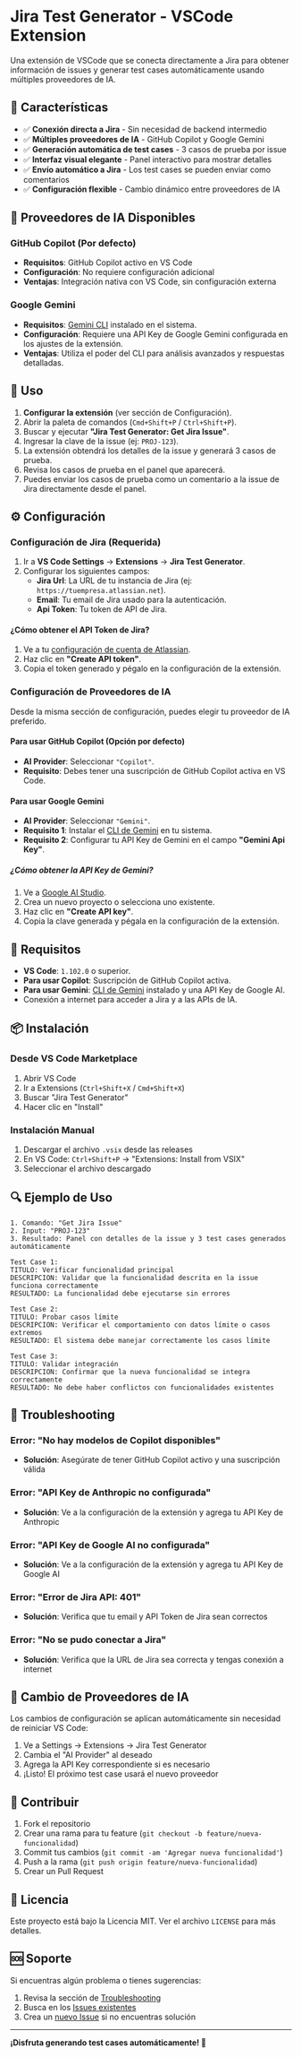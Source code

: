 # Jira Test Generator - VSCode Extension

Una extensión de VSCode que se conecta directamente a Jira para obtener información de issues y generar test cases automáticamente usando múltiples proveedores de IA.

## 🚀 Características

- ✅ **Conexión directa a Jira** - Sin necesidad de backend intermedio
- ✅ **Múltiples proveedores de IA** - GitHub Copilot y Google Gemini
- ✅ **Generación automática de test cases** - 3 casos de prueba por issue
- ✅ **Interfaz visual elegante** - Panel interactivo para mostrar detalles
- ✅ **Envío automático a Jira** - Los test cases se pueden enviar como comentarios
- ✅ **Configuración flexible** - Cambio dinámico entre proveedores de IA

## 🎯 Proveedores de IA Disponibles

### GitHub Copilot (Por defecto)
- **Requisitos**: GitHub Copilot activo en VS Code
- **Configuración**: No requiere configuración adicional
- **Ventajas**: Integración nativa con VS Code, sin configuración externa

### Google Gemini
- **Requisitos**: [Gemini CLI](https://ai.google.dev/docs/gemini_cli_quickstart) instalado en el sistema.
- **Configuración**: Requiere una API Key de Google Gemini configurada en los ajustes de la extensión.
- **Ventajas**: Utiliza el poder del CLI para análisis avanzados y respuestas detalladas.

## 📖 Uso

1. **Configurar la extensión** (ver sección de Configuración).
2. Abrir la paleta de comandos (`Cmd+Shift+P` / `Ctrl+Shift+P`).
3. Buscar y ejecutar **"Jira Test Generator: Get Jira Issue"**.
4. Ingresar la clave de la issue (ej: `PROJ-123`).
5. La extensión obtendrá los detalles de la issue y generará 3 casos de prueba.
6. Revisa los casos de prueba en el panel que aparecerá.
7. Puedes enviar los casos de prueba como un comentario a la issue de Jira directamente desde el panel.

## ⚙️ Configuración

### Configuración de Jira (Requerida)

1.  Ir a **VS Code Settings** → **Extensions** → **Jira Test Generator**.
2.  Configurar los siguientes campos:
    *   **Jira Url**: La URL de tu instancia de Jira (ej: `https://tuempresa.atlassian.net`).
    *   **Email**: Tu email de Jira usado para la autenticación.
    *   **Api Token**: Tu token de API de Jira.

#### ¿Cómo obtener el API Token de Jira?

1.  Ve a tu [configuración de cuenta de Atlassian](https://id.atlassian.com/manage-profile/security/api-tokens).
2.  Haz clic en **"Create API token"**.
3.  Copia el token generado y pégalo en la configuración de la extensión.

### Configuración de Proveedores de IA

Desde la misma sección de configuración, puedes elegir tu proveedor de IA preferido.

#### Para usar GitHub Copilot (Opción por defecto)

-   **AI Provider**: Seleccionar `"Copilot"`.
-   **Requisito**: Debes tener una suscripción de GitHub Copilot activa en VS Code.

#### Para usar Google Gemini

-   **AI Provider**: Seleccionar `"Gemini"`.
-   **Requisito 1**: Instalar el [CLI de Gemini](https://ai.google.dev/docs/gemini_cli_quickstart) en tu sistema.
-   **Requisito 2**: Configurar tu API Key de Gemini en el campo **"Gemini Api Key"**.

##### ¿Cómo obtener la API Key de Gemini?

1.  Ve a [Google AI Studio](https://aistudio.google.com/app/apikey).
2.  Crea un nuevo proyecto o selecciona uno existente.
3.  Haz clic en **"Create API key"**.
4.  Copia la clave generada y pégala en la configuración de la extensión.

## 🔧 Requisitos

-   **VS Code**: `1.102.0` o superior.
-   **Para usar Copilot**: Suscripción de GitHub Copilot activa.
-   **Para usar Gemini**: [CLI de Gemini](https://ai.google.dev/docs/gemini_cli_quickstart) instalado y una API Key de Google AI.
-   Conexión a internet para acceder a Jira y a las APIs de IA.

## 📦 Instalación

### Desde VS Code Marketplace
1. Abrir VS Code
2. Ir a Extensions (`Ctrl+Shift+X` / `Cmd+Shift+X`)
3. Buscar "Jira Test Generator"
4. Hacer clic en "Install"

### Instalación Manual
1. Descargar el archivo `.vsix` desde las releases
2. En VS Code: `Ctrl+Shift+P` → "Extensions: Install from VSIX"
3. Seleccionar el archivo descargado

## 🔍 Ejemplo de Uso

```
1. Comando: "Get Jira Issue"
2. Input: "PROJ-123"
3. Resultado: Panel con detalles de la issue y 3 test cases generados automáticamente

Test Case 1:
TITULO: Verificar funcionalidad principal
DESCRIPCION: Validar que la funcionalidad descrita en la issue funciona correctamente
RESULTADO: La funcionalidad debe ejecutarse sin errores

Test Case 2:
TITULO: Probar casos límite
DESCRIPCION: Verificar el comportamiento con datos límite o casos extremos
RESULTADO: El sistema debe manejar correctamente los casos límite

Test Case 3:
TITULO: Validar integración
DESCRIPCION: Confirmar que la nueva funcionalidad se integra correctamente
RESULTADO: No debe haber conflictos con funcionalidades existentes
```

## 🐛 Troubleshooting

### Error: "No hay modelos de Copilot disponibles"
- **Solución**: Asegúrate de tener GitHub Copilot activo y una suscripción válida

### Error: "API Key de Anthropic no configurada"
- **Solución**: Ve a la configuración de la extensión y agrega tu API Key de Anthropic

### Error: "API Key de Google AI no configurada"
- **Solución**: Ve a la configuración de la extensión y agrega tu API Key de Google AI

### Error: "Error de Jira API: 401"
- **Solución**: Verifica que tu email y API Token de Jira sean correctos

### Error: "No se pudo conectar a Jira"
- **Solución**: Verifica que la URL de Jira sea correcta y tengas conexión a internet

## 🔄 Cambio de Proveedores de IA

Los cambios de configuración se aplican automáticamente sin necesidad de reiniciar VS Code:

1. Ve a Settings → Extensions → Jira Test Generator
2. Cambia el "AI Provider" al deseado
3. Agrega la API Key correspondiente si es necesario
4. ¡Listo! El próximo test case usará el nuevo proveedor

## 🤝 Contribuir

1. Fork el repositorio
2. Crear una rama para tu feature (`git checkout -b feature/nueva-funcionalidad`)
3. Commit tus cambios (`git commit -am 'Agregar nueva funcionalidad'`)
4. Push a la rama (`git push origin feature/nueva-funcionalidad`)
5. Crear un Pull Request

## 📄 Licencia

Este proyecto está bajo la Licencia MIT. Ver el archivo `LICENSE` para más detalles.

## 🆘 Soporte

Si encuentras algún problema o tienes sugerencias:

1. Revisa la sección de [Troubleshooting](#-troubleshooting)
2. Busca en los [Issues existentes](../../issues)
3. Crea un [nuevo Issue](../../issues/new) si no encuentras solución

---

**¡Disfruta generando test cases automáticamente! 🚀**
